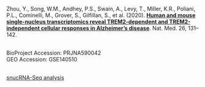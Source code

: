 Zhou, Y., Song, W.M., Andhey, P.S., Swain, A., Levy, T., Miller, K.R., Poliani, P.L., Cominelli, M., Grover, S., Gilfillan, S., et al. (2020). **[Human and mouse single-nucleus transcriptomics reveal TREM2-dependent and TREM2-independent cellular responses in Alzheimer’s disease](https://www.nature.com/articles/s41591-019-0695-9)**. Nat. Med. 26, 131–142.

<br>
BioProject Accession: PRJNA590042<br>
GEO Accession: GSE140510<br>
<br>

[snucRNA-Seq analysis](
https://htmlpreview.github.io/?https://github.com/jlduan/Replica/blob/master/s41591-019-0695-9/notebooks/analyze_refactored_ragg.html)<br>
